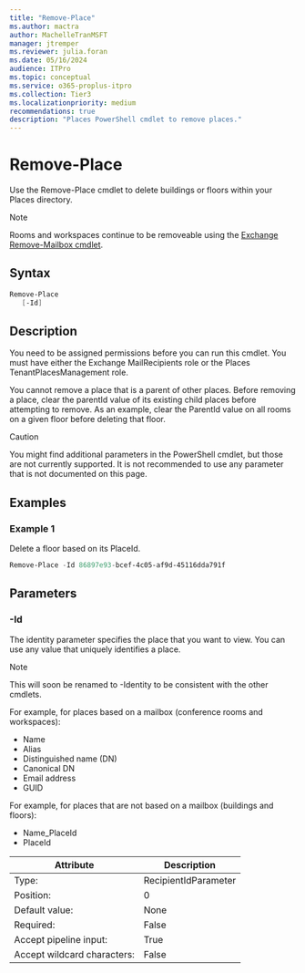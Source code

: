 ```yaml
---
title: "Remove-Place"
ms.author: mactra
author: MachelleTranMSFT
manager: jtremper
ms.reviewer: julia.foran
ms.date: 05/16/2024
audience: ITPro
ms.topic: conceptual
ms.service: o365-proplus-itpro
ms.collection: Tier3
ms.localizationpriority: medium
recommendations: true
description: "Places PowerShell cmdlet to remove places."
---
```


# Remove-Place

Use the Remove-Place cmdlet to delete buildings or floors within your Places directory.

> [!NOTE] 
> Rooms and workspaces continue to be removeable using the [Exchange Remove-Mailbox cmdlet](https://learn.microsoft.com/en-us/powershell/module/exchange/remove-mailbox?view=exchange-ps).

## Syntax
```powershell
Remove-Place
   [-Id]
```

## Description
You need to be assigned permissions before you can run this cmdlet. You must have either the Exchange MailRecipients role or the Places TenantPlacesManagement role.

You cannot remove a place that is a parent of other places.  Before removing a place, clear the parentId value of its existing child places before attempting to remove.  As an example, clear the ParentId value on all rooms on a given floor before deleting that floor.

> [!CAUTION] 
> You might find additional parameters in the PowerShell cmdlet, but those are not currently supported. It is not recommended to use any parameter that is not documented on this page.

## Examples

### Example 1
Delete a floor based on its PlaceId.
```powershell
Remove-Place -Id 86897e93-bcef-4c05-af9d-45116dda791f 
```

## Parameters
### -Id
The identity parameter specifies the place that you want to view. You can use any value that uniquely identifies a place.

> [!NOTE] 
> This will soon be renamed to -Identity to be consistent with the other cmdlets.

For example, for places based on a mailbox (conference rooms and workspaces):

* Name
* Alias
* Distinguished name (DN)
* Canonical DN
* Email address
* GUID

For example, for places that are not based on a mailbox (buildings and floors):

* Name_PlaceId
* PlaceId

|Attribute|Description| 
| -------- | -------- |
|Type:|RecipientIdParameter|
|Position:|0|
|Default value:|None|
|Required:|False|
|Accept pipeline input:|True|
|Accept wildcard characters:|False|
